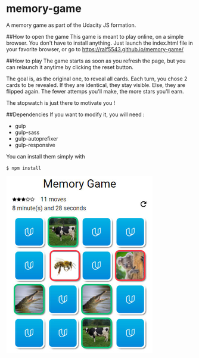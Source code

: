 # memory-game
A memory game as part of the Udacity JS formation.

##How to open the game
This game is meant to play online, on a simple browser.
You don't have to install anything. Just launch the index.html file in your favorite browser, or go to https://ralf5543.github.io/memory-game/

##How to play
The game starts as soon as you refresh the page, but you can relaunch it anytime by clicking the reset button.

The goal is, as the original one, to reveal all cards.
Each turn, you chose 2 cards to be revealed. If they are identical, they stay visible. Else, they are flipped again.
The fewer attemps you'll make, the more stars you'll earn.

The stopwatch is just there to motivate you !

##Dependencies
If you want to modify it, you will need :
* gulp
* gulp-sass
* gulp-autoprefixer
* gulp-responsive

You can install them simply with
```
$ npm install
```

![Memoy Game thumbnail](src/assets/img/memory_thumbnail.jpg)